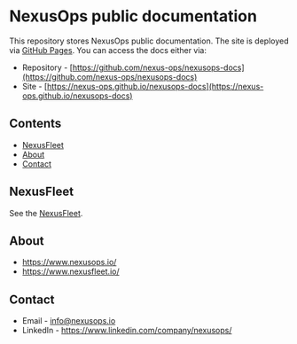# NexusOps public documentation

This repository stores NexusOps public documentation. The site is deployed via [GitHub Pages](https://docs.github.com/en/pages/quickstart). You can access the docs either via:

- Repository - [https://github.com/nexus-ops/nexusops-docs](https://github.com/nexus-ops/nexusops-docs)
- Site - [https://nexus-ops.github.io/nexusops-docs](https://nexus-ops.github.io/nexusops-docs)




## Contents

- [NexusFleet](#nexusfleet)
- [About](#about)
- [Contact](#contact)

## NexusFleet

See the [NexusFleet](NexusFleet/README.md).

## About

- https://www.nexusops.io/
- https://www.nexusfleet.io/

## Contact

- Email - info@nexusops.io
- LinkedIn - https://www.linkedin.com/company/nexusops/
